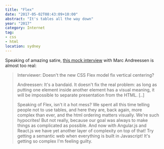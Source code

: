 ```yaml
---
title: "Flex"
date: "2017-05-02T08:43:09+10:00"
abstract: "It's tables all the way down"
year: "2017"
category: Internet
tag:
- css
- html
location: sydney
---
```

Speaking of amazing satire, [this mock interview] with Marc Andreessen is almost too real:

> Interviewer: Doesn't the new CSS Flex model fix vertical centering?
> 
> Andreessen: It's a bandaid. It doesn't fix the real problem: as long as putting one element inside another element has a visual meaning, it will be impossible to separate presentation from the HTML. [..]
>
> Speaking of Flex, isn't it a hot mess? We spent all this time telling people not to use tables, and here they are, back again, more complex than ever, and the html ordering matters visually. We're such hypocrites! But not really, because our goal was always to make things as complicated as possible. And now with Angular.js and React.js we have yet another layer of complexity on top of that! Try getting a semantic web when everything is built in Javascript! It's getting so complex I'm feeling guilty.

[this mock interview]: http://www.zerobugsandprogramfaster.net/essays/2.html

